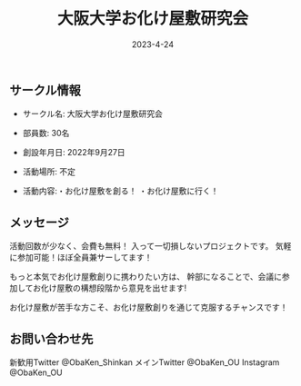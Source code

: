 ﻿---
title: '大阪大学お化け屋敷研究会'
excerpt: ''
date: '2023-4-24'
iconImage: '/assets/018/icon.png'
coverImage: '/assets/018/cover.jpg'
ogImage:
  url: '/assets/018/icon.png'
tags:
  - 'サークル'
  
---

## サークル情報
- サークル名: 大阪大学お化け屋敷研究会
- 部員数: 30名
- 創設年月日: 2022年9月27日
- 活動場所: 不定

- 活動内容:・お化け屋敷を創る！
  ・お化け屋敷に行く！

## メッセージ
活動回数が少なく、会費も無料！
入って一切損しないプロジェクトです。
気軽に参加可能！ほぼ全員兼サーしてます！

もっと本気でお化け屋敷創りに携わりたい方は、
幹部になることで、会議に参加してお化け屋敷の構想段階から意見を出せます!

お化け屋敷が苦手な方こそ、お化け屋敷創りを通じて克服するチャンスです！

## お問い合わせ先
新歓用Twitter @ObaKen_Shinkan
メインTwitter @ObaKen_OU
Instagram @ObaKen_OU

